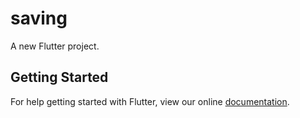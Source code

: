 # saving

A new Flutter project.

## Getting Started

For help getting started with Flutter, view our online
[documentation](https://flutter.io/).
